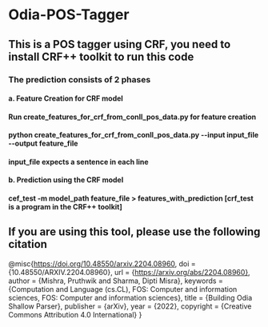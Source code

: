 # Odia-POS-Tagger
## This is a POS tagger using CRF, you need to install CRF++ toolkit to run this code
### The prediction consists of 2 phases
#### a. Feature Creation for CRF model
#### Run create_features_for_crf_from_conll_pos_data.py for feature creation
#### python create_features_for_crf_from_conll_pos_data.py --input input_file --output feature_file
#### input_file expects a sentence in each line
#### b. Prediction using the CRF model
#### cef_test -m model_path feature_file > features_with_prediction [crf_test is a program in the CRF++ toolkit]
## If you are using this tool, please use the following citation
@misc{https://doi.org/10.48550/arxiv.2204.08960,
  doi = {10.48550/ARXIV.2204.08960},
  url = {https://arxiv.org/abs/2204.08960},
  author = {Mishra, Pruthwik and Sharma, Dipti Misra},
  keywords = {Computation and Language (cs.CL), FOS: Computer and information sciences, FOS: Computer and information sciences},
  title = {Building Odia Shallow Parser},
  publisher = {arXiv},
  year = {2022},
  copyright = {Creative Commons Attribution 4.0 International}
} 
